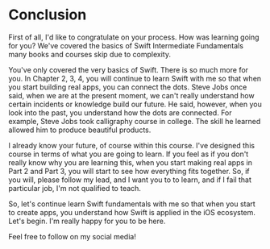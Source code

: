# Conclusion
First of all, I'd like to congratulate on your process. How was learning going for you? We've covered the basics of Swift Intermediate Fundamentals many books and courses skip due to complexity.

You've only covered the very basics of Swift. There is so much more for you. In Chapter 2, 3, 4, you will continue to learn Swift with me so that when you start building real apps, you can connect the dots. Steve Jobs once said, when we are at the present moment, we can't really understand how certain incidents or knowledge build our future. He said, however, when you look into the past, you understand how the dots are connected. For example, Steve Jobs took calligraphy course in college. The skill he learned allowed him to produce beautiful products.

 I already know your future, of course within this course. I've designed this course in terms of what you are going to learn. If you feel as if you don't really know why you are learning this,  when you start making real apps in Part 2 and Part 3, you will start to see how everything fits together. So, if you will, please follow my lead, and I want you to to learn, and if I fail that particular job, I'm not qualified to teach.

 So, let's continue learn Swift fundamentals with me so that when you start to create apps, you understand how Swift is applied in the iOS ecosystem. Let's begin. I'm really happy for you to be here.

Feel free to follow on my social media!
